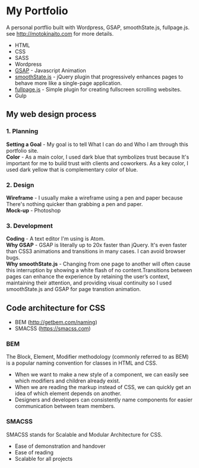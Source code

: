 # My Portfolio
A personal portflio built with Wordpress, GSAP, smoothState.js, fullpage.js.  
see http://motokinaito.com for more details.

* HTML
* CSS
* SASS
* Wordpress
* [GSAP](https://greensock.com/gsap) - Javascript Animation
* [smoothState.js](https://github.com/miguel-perez/smoothState.js) - jQuery plugin that progressively enhances pages to behave more like a single-page application.
* [fullpage.js](https://github.com/alvarotrigo/fullPage.js) - Simple plugin for creating fullscreen scrolling websites.
* Gulp

## My web design process
### 1. Planning
**Setting a Goal** - My goal is to tell What I can do and Who I am through this portfolio site.  
**Color** - As a main color, I used dark blue that symbolizes trust because It's important for me to build trust with clients and coworkers. As a key color, I used dark yellow that is complementary color of blue.  

### 2. Design
**Wireframe** - I usually make a wireframe using a pen and paper because There's nothing quicker than grabbing a pen and paper.  
**Mock-up** - Photoshop  

### 3. Development
**Coding** - A text editor I'm using is Atom.  
**Why GSAP** - GSAP is literally up to 20x faster than jQuery. It's even faster than CSS3 animations and transitions in many cases. I can avoid browser bugs.  
**Why smoothState.js** - Changing from one page to another will often cause this interruption by showing a white flash of no content.Transitions between pages can enhance the experience by retaining the user’s context, maintaining their attention, and providing visual continuity so I used smoothState.js and GSAP for page transtion animation.  

## Code architecture for CSS
* BEM (http://getbem.com/naming)
* SMACSS (https://smacss.com)

### BEM
The Block, Element, Modifier methodology (commonly referred to as BEM) is a popular naming convention for classes in HTML and CSS.
* When we want to make a new style of a component, we can easily see which modifiers and children already exist.
* When we are reading the markup instead of CSS, we can quickly get an idea of which element depends on another.
* Designers and developers can consistently name components for easier communication between team members.

### SMACSS
SMACSS stands for Scalable and Modular Architecture for CSS.
* Ease of demonstration and handover
* Ease of reading
* Scalable for all projects
